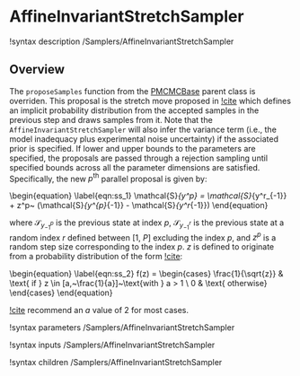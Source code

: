 # AffineInvariantStretchSampler

!syntax description /Samplers/AffineInvariantStretchSampler

## Overview

The `proposeSamples` function from the [PMCMCBase](PMCMCBase.md) parent class is overriden. This proposal is the stretch move proposed in [!cite](Goodman2010a) which defines an implicit probability distribution from the accepted samples in the previous step and draws samples from it. Note that the `AffineInvariantStretchSampler` will also infer the variance term (i.e., the model inadequacy plus experimental noise uncertainty) if the associated prior is specified. If lower and upper bounds to the parameters are specified, the proposals are passed through a rejection sampling until specified bounds across all the parameter dimensions are satisfied. Specifically, the new $p^{\text{th}}$ parallel proposal is given by:

\begin{equation}
\label{eqn:ss_1}
\mathcal{S}_{y^p} = \mathcal{S}_{y^r_{-1}} + z^p~ (\mathcal{S}_{y^{p}_{-1}} - \mathcal{S}_{y^r_{-1}})
\end{equation}

where $\mathcal{S}_{y^{p}_{-1}}$ is the previous state at index $p$, $\mathcal{S}_{y^r_{-1}}$ is the previous state at a random index $r$ defined between $[1,~P]$ excluding the index $p$, and $z^p$ is a random step size corresponding to the index $p$. $z$ is defined to originate from a probability distribution of the form [!cite](Goodman2010a):

\begin{equation}
    \label{eqn:ss_2}
    f(z) = \begin{cases}
  \frac{1}{\sqrt{z}} & \text{ if } z \in [a,~\frac{1}{a}]~\text{with } a > 1 \\
  0 & \text{ otherwise}
\end{cases}
\end{equation}

[!cite](Goodman2010a) recommend an $a$ value of $2$ for most cases.

!syntax parameters /Samplers/AffineInvariantStretchSampler

!syntax inputs /Samplers/AffineInvariantStretchSampler

!syntax children /Samplers/AffineInvariantStretchSampler
